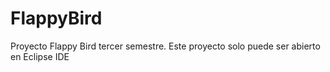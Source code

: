 # FlappyBird
Proyecto Flappy Bird tercer semestre.
Este proyecto solo puede ser abierto en Eclipse IDE
